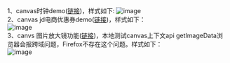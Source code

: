 1、canvas时钟demo([链接](https://github.com/yht1989/clock-demo/blob/master/clock/clock.html))，样式如下:
![image](https://github.com/yht1989/clock-demo/blob/master/img/clock.png)  
2、canvas jd电商优惠券demo([链接](https://github.com/yht1989/clock-demo/blob/master/coupon/jd.html))，样式如下：   
![image](https://github.com/yht1989/clock-demo/blob/master/img/jd.png)  
3、canvs 图片放大镜功能([链接](https://github.com/yht1989/clock-demo/blob/master/magnifier/demo.html))，本地测试canvas上下文api getImageData浏览器会报跨域问题，Firefox不存在这个问题。样式如下：  
                      ![image](https://github.com/yht1989/clock-demo/blob/master/img/magnifier.png)  
